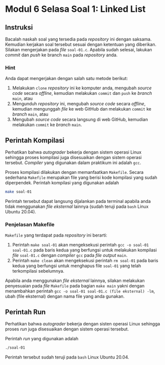 # Modul 6 Selasa Soal 1: Linked List

## Instruksi
Bacalah naskah soal yang tersedia pada *repository* ini dengan saksama. Kemudian kerjakan soal tersebut sesuai dengan ketentuan yang diberikan. Silakan mengerjakan pada *file* `soal-01.c`. Apabila sudah selesai, lakukan *commit* dan *push* ke branch `main` pada *repository* anda.

### Hint
Anda dapat mengerjakan dengan salah satu metode berikut:  
1. Melakukan `clone` *repository* ini ke komputer anda, mengubah *source code* secara *offline*, kemudian melakukan `commit` dan `push` ke *branch* `main`, atau
2. Mengunduh *repository* ini, mengubah *source code* secara *offline*, kemudian mengunggah *file* ke web GitHub dan melakukan `commit` ke *branch* `main`, atau
3. Mengubah *source code* secara langsung di web GitHub, kemudian melakukan `commit` ke *branch* `main`.  

## Perintah Kompilasi
Perhatikan bahwa *autograder* bekerja dengan sistem operasi Linux sehingga proses kompilasi juga disesuaikan dengan sistem operasi tersebut. *Compiler* yang digunakan dalam praktikum ini adalah `gcc`.

Proses kompilasi dilakukan dengan memanfaatkan `Makefile`. Secara sederhana `Makefile` merupakan file yang berisi kode kompilasi yang sudah diperpendek. Perintah kompilasi yang digunakan adalah

```sh
make soal-01
```

Perintah tersebut dapat langsung dijalankan pada terminal apabila anda tidak menggunakan *file eksternal* lainnya (sudah teruji pada `bash` Linux Ubuntu 20.04).

### Penjelasan Makefile
`Makefile` yang terdapat pada *repository* ini berarti:
1. Perintah `make soal-01` akan mengeksekusi perintah `gcc -o soal-01 soal-01.c` pada baris kedua yang berfungsi untuk melakukan kompilasi *file* `soal-01.c` dengan *compiler* `gcc` pada *file output* `main`.
2. Perintah `make clean` akan mengeksekusi perintah `rm soal-01` pada baris kedua yang berfungsi untuk menghapus file `soal-01` yang telah terkompilasi sebelumnya.

Apabila anda menggunakan *file eksternal* lainnya, silakan melakukan penyesuaian pada *file* `Makefile` pada bagian `make main` yakni dengan menambahkan perintah `gcc -o soal-01 soal-01.c (file eksternal) -lm`, ubah (file eksternal) dengan nama file yang anda gunakan.

## Perintah Run
Perhatikan bahwa *autograder* bekerja dengan sisten operasi Linux sehingga proses *run* juga disesuaikan dengan sistem operasi tersebut.

Perintah *run* yang digunakan adalah

```sh
./soal-01
```
Perintah tersebut sudah teruji pada `bash` Linux Ubuntu 20.04.
